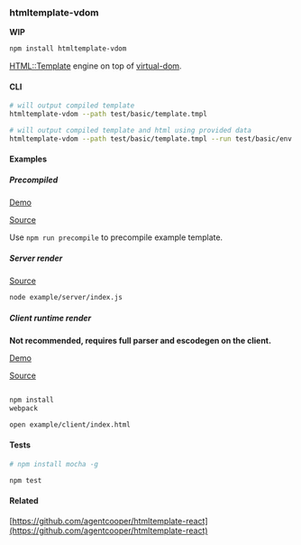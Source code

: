 ### htmltemplate-vdom

**WIP**

```bash
npm install htmltemplate-vdom
```

[HTML::Template](http://search.cpan.org/~samtregar/HTML-Template/Template.pm) engine on top of [virtual-dom](https://github.com/Matt-Esch/virtual-dom).

#### CLI

```bash
# will output compiled template
htmltemplate-vdom --path test/basic/template.tmpl

# will output compiled template and html using provided data
htmltemplate-vdom --path test/basic/template.tmpl --run test/basic/env.js
```

#### Examples

##### Precompiled

[Demo](http://agentcooper.github.io/htmltemplate-vdom/example/precompiled/)

[Source](example/precompiled/index.html)

Use `npm run precompile` to precompile example template.

##### Server render

[Source](example/server/index.js)

```bash
node example/server/index.js
```

##### Client runtime render

**Not recommended, requires full parser and escodegen on the client.**

[Demo](http://agentcooper.github.io/htmltemplate-vdom/example/client/)

[Source](example/client/index.html)

```bash

npm install
webpack

open example/client/index.html
```

#### Tests

```bash
# npm install mocha -g

npm test
```

#### Related

[https://github.com/agentcooper/htmltemplate-react](https://github.com/agentcooper/htmltemplate-react)
